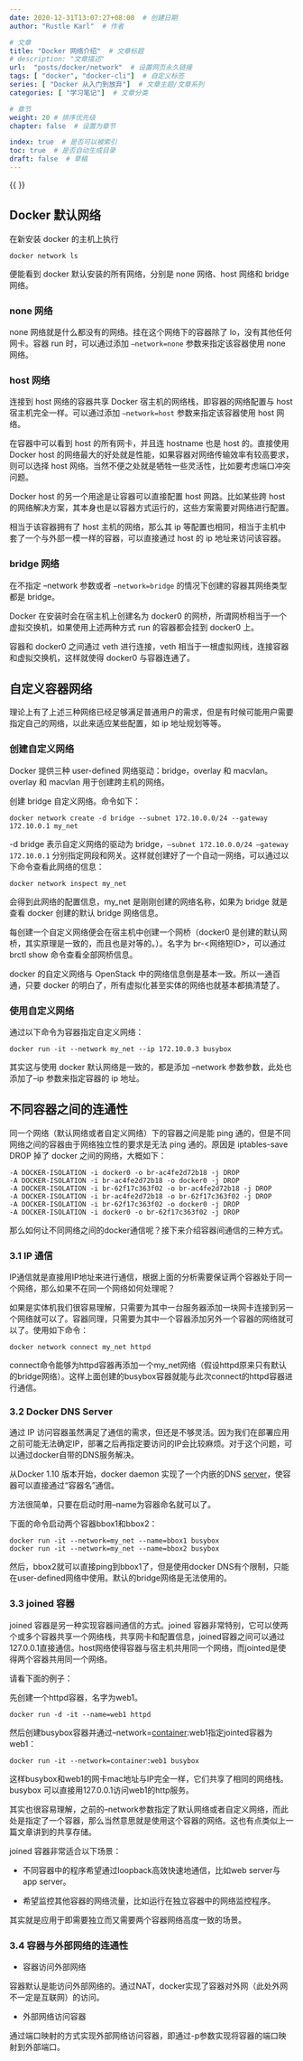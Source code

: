 ```yaml
---
date: 2020-12-31T13:07:27+08:00  # 创建日期
author: "Rustle Karl"  # 作者

# 文章
title: "Docker 网络介绍"  # 文章标题
# description: "文章描述"
url:  "posts/docker/network"  # 设置网页永久链接
tags: [ "docker", "docker-cli"]  # 自定义标签
series: [ "Docker 从入门到放弃"]  # 文章主题/文章系列
categories: [ "学习笔记"]  # 文章分类

# 章节
weight: 20 # 排序优先级
chapter: false  # 设置为章节

index: true  # 是否可以被索引
toc: true  # 是否自动生成目录
draft: false  # 草稿
---
```


{{ <link src="posts/docker/命令/docker/network/network"> }}

## Docker 默认网络

在新安装 docker 的主机上执行

```
docker network ls
```

便能看到 docker 默认安装的所有网络，分别是 none 网络、host 网络和 bridge 网络。

### none 网络

none 网络就是什么都没有的网络。挂在这个网络下的容器除了 lo，没有其他任何网卡。容器 run 时，可以通过添加 `–network=none` 参数来指定该容器使用 none 网络。

### host 网络

连接到 host 网络的容器共享 Docker 宿主机的网络栈，即容器的网络配置与 host 宿主机完全一样。可以通过添加 `–network=host` 参数来指定该容器使用 host 网络。

在容器中可以看到 host 的所有网卡，并且连 hostname 也是 host 的。直接使用 Docker host 的网络最大的好处就是性能，如果容器对网络传输效率有较高要求，则可以选择 host 网络。当然不便之处就是牺牲一些灵活性，比如要考虑端口冲突问题。

Docker host 的另一个用途是让容器可以直接配置 host 网路。比如某些跨 host 的网络解决方案，其本身也是以容器方式运行的，这些方案需要对网络进行配置。

相当于该容器拥有了 host 主机的网络，那么其 ip 等配置也相同，相当于主机中套了一个与外部一模一样的容器，可以直接通过 host 的 ip 地址来访问该容器。

### bridge 网络

在不指定 –network 参数或者 `–network=bridge` 的情况下创建的容器其网络类型都是 bridge。

Docker 在安装时会在宿主机上创建名为 docker0 的网桥，所谓网桥相当于一个虚拟交换机，如果使用上述两种方式 run 的容器都会挂到 docker0 上。

容器和 docker0 之间通过 veth 进行连接，veth 相当于一根虚拟网线，连接容器和虚拟交换机，这样就使得 docker0 与容器连通了。

## 自定义容器网络

理论上有了上述三种网络已经足够满足普通用户的需求，但是有时候可能用户需要指定自己的网络，以此来适应某些配置，如 ip 地址规划等等。

### 创建自定义网络

Docker 提供三种 user-defined 网络驱动：bridge，overlay 和 macvlan。overlay 和 macvlan 用于创建跨主机的网络。

创建 bridge 自定义网络。命令如下：

```
docker network create -d bridge --subnet 172.10.0.0/24 --gateway 172.10.0.1 my_net
```

-d bridge 表示自定义网络的驱动为 bridge，`–subnet 172.10.0.0/24 –gateway 172.10.0.1` 分别指定网段和网关。这样就创建好了一个自动一网络，可以通过以下命令查看此网络的信息：

```
docker network inspect my_net
```

会得到此网络的配置信息，my_net 是刚刚创建的网络名称，如果为 bridge 就是查看 docker 创建的默认 bridge 网络信息。

每创建一个自定义网络便会在宿主机中创建一个网桥（docker0 是创建的默认网桥，其实原理是一致的，而且也是对等的。）。名字为 br-<网络短ID>，可以通过 brctl show 命令查看全部网桥信息。

docker 的自定义网络与 OpenStack 中的网络信息倒是基本一致。所以一通百通，只要 docker 的明白了，所有虚拟化甚至实体的网络也就基本都搞清楚了。

### 使用自定义网络

通过以下命令为容器指定自定义网络：

```
docker run -it --network my_net --ip 172.10.0.3 busybox
```

其实这与使用 docker 默认网络是一致的，都是添加 –network 参数参数，此处也添加了–ip 参数来指定容器的 ip 地址。

## 不同容器之间的连通性

同一个网络（默认网络或者自定义网络）下的容器之间是能 ping 通的，但是不同网络之间的容器由于网络独立性的要求是无法 ping 通的。原因是 iptables-save DROP 掉了 docker 之间的网络，大概如下：

```
-A DOCKER-ISOLATION -i docker0 -o br-ac4fe2d72b18 -j DROP
-A DOCKER-ISOLATION -i br-ac4fe2d72b18 -o docker0 -j DROP
-A DOCKER-ISOLATION -i br-62f17c363f02 -o br-ac4fe2d72b18 -j DROP
-A DOCKER-ISOLATION -i br-ac4fe2d72b18 -o br-62f17c363f02 -j DROP
-A DOCKER-ISOLATION -i br-62f17c363f02 -o docker0 -j DROP
-A DOCKER-ISOLATION -i docker0 -o br-62f17c363f02 -j DROP
```

那么如何让不同网络之间的docker通信呢？接下来介绍容器间通信的三种方式。

### 3.1 IP 通信

IP通信就是直接用IP地址来进行通信，根据上面的分析需要保证两个容器处于同一个网络，那么如果不在同一个网络如何处理呢？

如果是实体机我们很容易理解，只需要为其中一台服务器添加一块网卡连接到另一个网络就可以了。容器同理，只需要为其中一个容器添加另外一个容器的网络就可以了。使用如下命令：

```
docker network connect my_net httpd
```

connect命令能够为httpd容器再添加一个my_net网络（假设httpd原来只有默认的bridge网络）。这样上面创建的busybox容器就能与此次connect的httpd容器进行通信。

### 3.2 Docker DNS Server

通过 IP 访问容器虽然满足了通信的需求，但还是不够灵活。因为我们在部署应用之前可能无法确定IP，部署之后再指定要访问的IP会比较麻烦。对于这个问题，可以通过docker自带的DNS服务解决。

从Docker 1.10 版本开始，docker daemon 实现了一个内嵌的DNS [server](https://www.centos.bz/tag/server/)，使容器可以直接通过“容器名”通信。

方法很简单，只要在启动时用–name为容器命名就可以了。

下面的命令启动两个容器bbox1和bbox2：

```
docker run -it --network=my_net --name=bbox1 busybox
docker run -it --network=my_net --name=bbox2 busybox
```

然后，bbox2就可以直接ping到bbox1了，但是使用docker DNS有个限制，只能在user-defined网络中使用。默认的bridge网络是无法使用的。

### 3.3 joined 容器

joined 容器是另一种实现容器间通信的方式。joined 容器非常特别，它可以使两个或多个容器共享一个网络栈，共享网卡和配置信息，joined容器之间可以通过127.0.0.1直接通信。host网络使得容器与宿主机共用同一个网络，而jointed是使得两个容器共用同一个网络。

请看下面的例子：

先创建一个httpd容器，名字为web1。

```
docker run -d -it --name=web1 httpd
```

然后创建busybox容器并通过–network=[container](https://www.centos.bz/tag/container/):web1指定jointed容器为web1：

```
docker run -it --network=container:web1 busybox
```

这样busybox和web1的网卡mac地址与IP完全一样，它们共享了相同的网络栈。busybox 可以直接用127.0.0.1访问web1的http服务。

其实也很容易理解，之前的–network参数指定了默认网络或者自定义网络，而此处是指定了一个容器，那么当然意思就是使用这个容器的网络。这也有点类似上一篇文章讲到的共享存储。

joined 容器非常适合以下场景：

- 不同容器中的程序希望通过loopback高效快速地通信，比如web server与app server。



- 希望监控其他容器的网络流量，比如运行在独立容器中的网络监控程序。

其实就是应用于即需要独立而又需要两个容器网络高度一致的场景。

### 3.4 容器与外部网络的连通性

- 容器访问外部网络

容器默认是能访问外部网络的。通过NAT，docker实现了容器对外网（此处外网不一定是互联网）的访问。

- 外部网络访问容器

通过端口映射的方式实现外部网络访问容器，即通过-p参数实现将容器的端口映射到外部端口。
